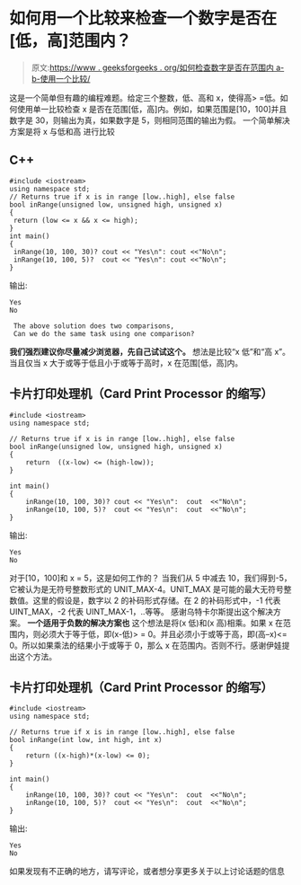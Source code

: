 # 如何用一个比较来检查一个数字是否在[低，高]范围内？

> 原文:[https://www . geeksforgeeks . org/如何检查数字是否在范围内 a-b-使用一个比较/](https://www.geeksforgeeks.org/how-to-check-whether-a-number-is-in-the-rangea-b-using-one-comparison/)

这是一个简单但有趣的编程难题。给定三个整数，低、高和 x，使得高> =低。如何使用单一比较检查 x 是否在范围[低，高]内。例如，如果范围是[10，100]并且数字是 30，则输出为真，如果数字是 5，则相同范围的输出为假。
一个简单解决方案是将 x 与低和高
进行比较

## C++

```
#include <iostream>
using namespace std;    
// Returns true if x is in range [low..high], else false    
bool inRange(unsigned low, unsigned high, unsigned x)        
{        
 return (low <= x && x <= high);         
}        
int main()       
{        
 inRange(10, 100, 30)? cout << "Yes\n": cout <<"No\n";       
 inRange(10, 100, 5)?  cout << "Yes\n": cout <<"No\n";   
}
```

输出:

```
Yes
No
```

```
 The above solution does two comparisons, 
 Can we do the same task using one comparison? 
```

**我们强烈建议你尽量减少浏览器，先自己试试这个。**
想法是比较“x 低”和“高 x”。当且仅当 x 大于或等于低且小于或等于高时，x 在范围[低，高]内。

## 卡片打印处理机（Card Print Processor 的缩写）

```
#include <iostream>
using namespace std;

// Returns true if x is in range [low..high], else false
bool inRange(unsigned low, unsigned high, unsigned x)
{
    return  ((x-low) <= (high-low));
}

int main()
{
    inRange(10, 100, 30)? cout << "Yes\n":  cout  <<"No\n";
    inRange(10, 100, 5)?  cout << "Yes\n":  cout  <<"No\n";
}
```

输出:

```
Yes
No
```

对于[10，100]和 x = 5，这是如何工作的？
当我们从 5 中减去 10，我们得到-5，它被认为是无符号整数形式的 UNIT_MAX-4。UNIT_MAX 是可能的最大无符号整数值。这里的假设是，数字以 2 的补码形式存储。在 2 的补码形式中，-1 代表 UINT_MAX，-2 代表 UINT_MAX-1，..等等。
感谢乌特卡尔斯提出这个解决方案。
**一个适用于负数的解决方案也**
这个想法是将(x 低)和(x 高)相乘。如果 x 在范围内，则必须大于等于低，即(x-低)> = 0。并且必须小于或等于高，即(高–x)<= 0。所以如果乘法的结果小于或等于 0，那么 x 在范围内。否则不行。感谢伊娃提出这个方法。

## 卡片打印处理机（Card Print Processor 的缩写）

```
#include <iostream>
using namespace std;

// Returns true if x is in range [low..high], else false
bool inRange(int low, int high, int x)
{
    return ((x-high)*(x-low) <= 0);
}

int main()
{
    inRange(10, 100, 30)? cout << "Yes\n":  cout  <<"No\n";
    inRange(10, 100, 5)?  cout << "Yes\n":  cout  <<"No\n";
}
```

输出:

```
Yes
No
```

如果发现有不正确的地方，请写评论，或者想分享更多关于以上讨论话题的信息